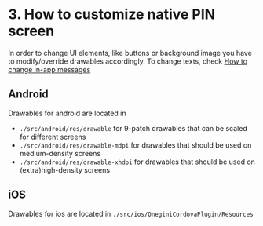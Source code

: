 # 3. How to customize native PIN screen

In order to change UI elements, like buttons or background image you have to modify/override drawables accordingly. To change texts, check [How to change in-app messages](2Messages.md)

## Android
Drawables for android are located in 
  - `./src/android/res/drawable` for 9-patch drawables that can be scaled for different screens
  - `./src/android/res/drawable-mdpi` for drawables that should be used on medium-density screens
  - `./src/android/res/drawable-xhdpi` for drawables that should be used on (extra)high-density screens

## iOS
Drawables for ios are located in 
`./src/ios/OneginiCordovaPlugin/Resources`